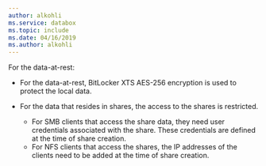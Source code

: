 ```yaml
---
author: alkohli
ms.service: databox  
ms.topic: include
ms.date: 04/16/2019
ms.author: alkohli
---
```


For the data-at-rest:

- For the data-at-rest, BitLocker XTS AES-256 encryption is used to protect the local data.
- For the data that resides in shares, the access to the shares is restricted.

    - For SMB clients that access the share data, they need user credentials associated with the share. These credentials are defined at the time of share creation.
    - For NFS clients that access the shares, the IP addresses of the clients need to be added at the time of share creation.